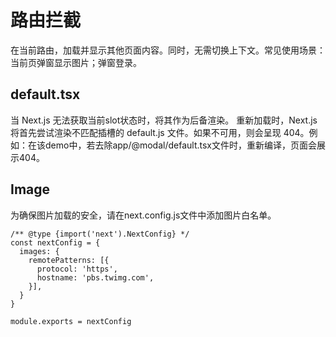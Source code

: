 # 路由拦截

  在当前路由，加载并显示其他页面内容。同时，无需切换上下文。常见使用场景：当前页弹窗显示图片；弹窗登录。

## default.tsx

  当 Next.js 无法获取当前slot状态时，将其作为后备渲染。
  重新加载时，Next.js 将首先尝试渲染不匹配插槽的 default.js 文件。如果不可用，则会呈现 404。例如：在该demo中，若去除app/@modal/default.tsx文件时，重新编译，页面会展示404。

## Image

  为确保图片加载的安全，请在next.config.js文件中添加图片白名单。
  

  ```
  /** @type {import('next').NextConfig} */
  const nextConfig = {
    images: {
      remotePatterns: [{
        protocol: 'https',
        hostname: 'pbs.twimg.com',
      }],
    }
  }

  module.exports = nextConfig
  ```